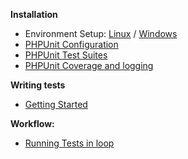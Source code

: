 **Installation**
* Environment Setup: [Linux](https://github.com/bogdananton/PHP-Testing-Starter/wiki/Environment-Setup-(Linux-version)) / [Windows](https://github.com/bogdananton/PHP-Testing-Starter/wiki/Environment-Setup-(Windows-version))
* [PHPUnit Configuration](https://github.com/bogdananton/PHP-Testing-Starter/wiki/PHPUnit-Configuration)
* [PHPUnit Test Suites](https://github.com/bogdananton/PHP-Testing-Starter/wiki/PHPUnit-Test-Suites)
* [PHPUnit Coverage and logging](https://github.com/bogdananton/PHP-Testing-Starter/wiki/PHPUnit-Coverage-and-logging)


**Writing tests**
* [Getting Started](https://github.com/bogdananton/PHP-Testing-Starter/wiki/Writing-tests)


**Workflow:**
* [Running Tests in loop](https://github.com/bogdananton/PHP-Testing-Starter/wiki/Workflow:-Running-Tests-in-loop)
